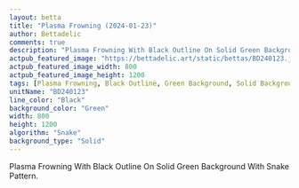 ```yaml
---
layout: betta
title: "Plasma Frowning (2024-01-23)"
author: Bettadelic
comments: true
description: "Plasma Frowning With Black Outline On Solid Green Background With Snake Pattern."
actpub_featured_image: "https://bettadelic.art/static/bettas/BD240123.jpg"
actpub_featured_image_width: 800
actpub_featured_image_height: 1200
tags: [Plasma Frowning, Black Outline, Green Background, Solid Background Pattern, Snake Pattern, January 2024]
unitName: "BD240123"
line_color: "Black"
background_color: "Green"
width: 800
height: 1200
algorithm: "Snake"
background_type: "Solid"
---
```


Plasma Frowning With Black Outline On Solid Green Background With Snake Pattern.
